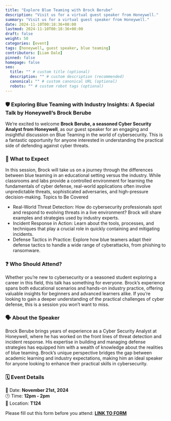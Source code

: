 ```yaml
---
title: "Explore Blue Teaming with Brock Berube"
description: "Visit us for a virtual guest speaker from Honeywell."
summary: "Visit us for a virtual guest speaker from Honeywell."
date: 2024-11-10T00:18:36+00:00
lastmod: 2024-11-10T00:18:36+00:00
draft: false
weight: 50
categories: [event]
tags: [honeywell, guest speaker, blue teaming]
contributors: [Liam Dale]
pinned: false
homepage: false
seo:
  title: "" # custom title (optional)
  description: "" # custom description (recommended)
  canonical: "" # custom canonical URL (optional)
  robots: "" # custom robot tags (optional)
---
```


### 🛡 Exploring Blue Teaming with Industry Insights: A Special Talk by Honeywell’s Brock Berube

We’re excited to welcome **Brock Berube, a seasoned Cyber Security Analyst from Honeywell**, as our guest speaker for an engaging and insightful discussion on Blue Teaming in the world of cybersecurity. This is a fantastic opportunity for anyone interested in understanding the practical side of defending against cyber threats.

### 🔎 What to Expect

In this session, Brock will take us on a journey through the differences between blue teaming in an educational setting versus the industry. While classrooms and labs provide a controlled environment for learning the fundamentals of cyber defense, real-world applications often involve unpredictable threats, sophisticated adversaries, and high-pressure decision-making.
Topics to Be Covered

- Real-World Threat Detection: How do cybersecurity professionals spot and respond to evolving threats in a live environment? Brock will share examples and strategies used by industry experts.
- Incident Response in Action: Learn about the tools, processes, and techniques that play a crucial role in quickly containing and mitigating incidents.
- Defense Tactics in Practice: Explore how blue teamers adapt their defense tactics to handle a wide range of cyberattacks, from phishing to ransomware.

### ❓ Who Should Attend?

Whether you’re new to cybersecurity or a seasoned student exploring a career in this field, this talk has something for everyone. Brock’s experience spans both educational scenarios and hands-on industry practice, offering valuable insights for beginners and advanced learners alike. If you’re looking to gain a deeper understanding of the practical challenges of cyber defense, this is a session you won’t want to miss.

### 🗣 About the Speaker

Brock Berube brings years of experience as a Cyber Security Analyst at Honeywell, where he has worked on the front lines of threat detection and incident response. His expertise in building and managing defense strategies has equipped him with a wealth of knowledge about the realities of blue teaming. Brock’s unique perspective bridges the gap between academic learning and industry expectations, making him an ideal speaker for anyone looking to enhance their practical skills in cybersecurity.

### 🗓 Event Details

📅 Date: **November 21st, 2024** <br>
🕒 Time: **12pm - 2pm** <br>
📍 Location: **T124**

Please fill out this form before you attend: **[LINK TO FORM](https://forms.office.com/r/JHQJEKrzKA)**
